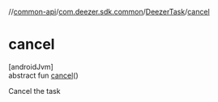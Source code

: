 //[common-api](../../../index.md)/[com.deezer.sdk.common](../index.md)/[DeezerTask](index.md)/[cancel](cancel.md)

# cancel

[androidJvm]\
abstract fun [cancel](cancel.md)()

Cancel the task
